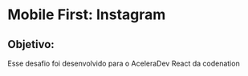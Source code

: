 # Mobile First: Instagram

## Objetivo: 
Esse desafio foi desenvolvido para o AceleraDev React da codenation
